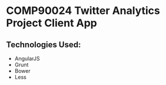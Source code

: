 # COMP90024 Twitter Analytics Project Client App

## Technologies Used:
* AngularJS
* Grunt
* Bower
* Less
